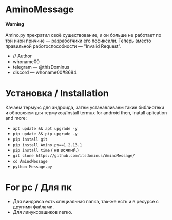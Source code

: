 # AminoMessage

#### Warning
Amino.py прекратил своё существование, и он больше не работает по той иной причине — разработчики его пофиксили. Теперь вместо правильной работоспособности — "Invalid Request".

- // Author
- whoname00
- telegram — @thisDominus
- discord — whoname00#8684
# Установка / Installation

Качаем термукс для андроида, затем устанавливаем такие библиотеки и обновляем для термукса/Install termux for android then, inatall aplication and more:

- ```apt update && apt upgrade -y```
- ```pip update && pip upgrade -y```
- ```pip install git```
- ```pip install Amino.py==1.2.13.1```
- ```pip install time``` ( на всякий.)
- ```git clone https://github.com/itsdominus/AminoMessage/```
- ```cd AminoMessage```
- ```python Message.py```

# For pc / Для пк

- Для виндовса есть специальная папка, так-же есть  и в ресурсе с другими файлами.
- Для линуксовщиков легко.

